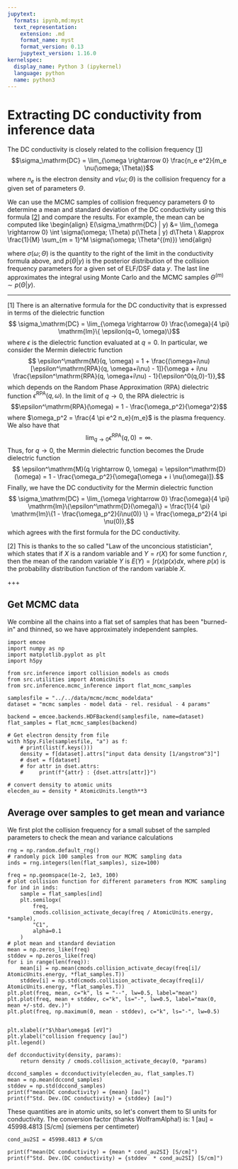 ```yaml
---
jupytext:
  formats: ipynb,md:myst
  text_representation:
    extension: .md
    format_name: myst
    format_version: 0.13
    jupytext_version: 1.16.0
kernelspec:
  display_name: Python 3 (ipykernel)
  language: python
  name: python3
---
```


# Extracting DC conductivity from inference data

The DC conductivity is closely related to the collision frequency [[1](#dc_formula)]
$$\sigma_\mathrm{DC} = \lim_{\omega \rightarrow 0} \frac{n_e e^2}{m_e \nu(\omega; \Theta)}$$
where $n_e$ is the electron density and $\nu(\omega; \Theta)$ is the collision frequency for a given set of parameters $\Theta$.

We can use the MCMC samples of collision frequency parameters $\Theta$ to determine a mean and standard deviation of the DC conductivity using this formula [[2](#mean)] and compare the results. For example, the mean can be computed like
\begin{align} E(\sigma_\mathrm{DC} | y) &= \lim_{\omega \rightarrow 0} \int \sigma(\omega; \Theta) p(\Theta | y) d\Theta \\
&\approx \frac{1}{M} \sum_{m = 1}^M \sigma(\omega; \Theta^{(m)})
\end{align}

where $\sigma(\omega; \Theta)$ is the quantity to the right of the limit in the conductivity formula above, and $p(\Theta | y)$ is the posterior distribution of the collision frequency parameters for a given set of ELF/DSF data $y$. The last line approximates the integral using Monte Carlo and the MCMC samples $\Theta^{(m)} \sim p(\Theta | y)$.

---
[1]<a id='dc_formula'></a> There is an alternative formula for the DC conductivity that is expressed in terms of the dielectric function
$$ \sigma_\mathrm{DC} = \lim_{\omega \rightarrow 0} \frac{\omega}{4 \pi} \mathrm{Im}\{ \epsilon(q=0, \omega)\}$$
where $\epsilon$ is the dielectric function evaluated at $q=0$. In particular, we consider the Mermin dielectric function
$$ \epsilon^\mathrm{M}(q, \omega) =  1 + \frac{(\omega+i\nu)[\epsilon^\mathrm{RPA}(q, \omega+i\nu) - 1]}{\omega + i\nu \frac{\epsilon^\mathrm{RPA}(q, \omega+i\nu) - 1}{\epsilon^0(q,0)-1}},$$
which depends on the Random Phase Approximation (RPA) dielectric function $\epsilon^\mathrm{RPA}(q, \omega)$. In the limit of $q \rightarrow 0$, the RPA dielectric is
$$\epsilon^\mathrm{RPA}(\omega) = 1 - \frac{\omega_p^2}{\omega^2}$$
where $\omega_p^2 = \frac{4 \pi e^2 n_e}{m_e}$ is the plasma frequency. We also have that
$$ \lim_{q \rightarrow 0} \epsilon^\mathrm{RPA}(q, 0) = \infty.$$
Thus, for $q \rightarrow 0$, the Mermin dielectric function becomes the Drude dielectric function
$$ \epsilon^\mathrm{M}(q \rightarrow 0, \omega) = \epsilon^\mathrm{D}(\omega) = 1 - \frac{\omega_p^2}{\omega[\omega + i \nu(\omega)]}.$$
Finally, we have the DC conductivity for the Mermin dielectric function
$$ \sigma_\mathrm{DC} = \lim_{\omega \rightarrow 0} \frac{\omega}{4 \pi} \mathrm{Im}\{\epsilon^\mathrm{D}(\omega)\} = \frac{1}{4 \pi} \mathrm{Im}\{1 - \frac{\omega_p^2}{i\nu(0)} \} = \frac{\omega_p^2}{4 \pi \nu(0)},$$
which agrees with the first formula for the DC conductivity.

[2]<a id='mean'></a> This is thanks to the so called "Law of the unconcious statistician", which states that if $X$ is a random variable and $Y = r(X)$ for some function $r$, then the mean of the random variable $Y$ is $E(Y) = \int r(x) p(x) dx$, where $p(x)$ is the probability distribution function of the random variable $X$.

+++

## Get MCMC data

We combine all the chains into a flat set of samples that has been "burned-in" and thinned, so we have approximately independent samples.

```{code-cell} ipython3
import emcee
import numpy as np
import matplotlib.pyplot as plt
import h5py

from src.inference import collision_models as cmods
from src.utilities import AtomicUnits
from src.inference.mcmc_inference import flat_mcmc_samples
```

```{code-cell} ipython3
samplesfile = "../../data/mcmc/mcmc_modeldata"
dataset = "mcmc samples - model data - rel. residual - 4 params"

backend = emcee.backends.HDFBackend(samplesfile, name=dataset)
flat_samples = flat_mcmc_samples(backend)
```

```{code-cell} ipython3
# Get electron density from file
with h5py.File(samplesfile, "a") as f:
    # print(list(f.keys()))
    density = f[dataset].attrs["input data density [1/angstrom^3]"]
    # dset = f[dataset]
    # for attr in dset.attrs:
    #     print(f"{attr} : {dset.attrs[attr]}")
    
# convert density to atomic units
elecden_au = density * AtomicUnits.length**3
```

## Average over samples to get mean and variance

We first plot the collision frequency for a small subset of the sampled parameters to check the mean and variance calculations

```{code-cell} ipython3
rng = np.random.default_rng()
# randomly pick 100 samples from our MCMC sampling data
inds = rng.integers(len(flat_samples), size=100)

freq = np.geomspace(1e-2, 1e3, 100)
# plot collision function for different parameters from MCMC sampling
for ind in inds:
    sample = flat_samples[ind]
    plt.semilogx(
        freq, 
        cmods.collision_activate_decay(freq / AtomicUnits.energy, *sample), 
        "C1", 
        alpha=0.1
    )
# plot mean and standard deviation
mean = np.zeros_like(freq)
stddev = np.zeros_like(freq)
for i in range(len(freq)):
    mean[i] = np.mean(cmods.collision_activate_decay(freq[i]/ AtomicUnits.energy, *flat_samples.T))
    stddev[i] = np.std(cmods.collision_activate_decay(freq[i]/ AtomicUnits.energy, *flat_samples.T))
plt.plot(freq, mean, c="k", ls = "--", lw=0.5, label="mean")
plt.plot(freq, mean + stddev, c="k", ls="-", lw=0.5, label="max(0, mean +/-std. dev.)")
plt.plot(freq, np.maximum(0, mean - stddev), c="k", ls="-", lw=0.5)


plt.xlabel(r"$\hbar\omega$ [eV]")
plt.ylabel("collision frequency [au]")
plt.legend()
```

```{code-cell} ipython3
def dcconductivity(density, params):
    return density / cmods.collision_activate_decay(0, *params)
```

```{code-cell} ipython3
dccond_samples = dcconductivity(elecden_au, flat_samples.T)
mean = np.mean(dccond_samples)
stddev = np.std(dccond_samples)
print(f"mean(DC conductivity) = {mean} [au]")
print(f"Std. Dev.(DC conductivity) = {stddev} [au]")
```

These quantities are in atomic units, so let's convert them to SI units for conductivity. The conversion factor (thanks WolframAlpha!) is: 1 [au] = 45998.4813 [S/cm] (siemens per centimeter)

```{code-cell} ipython3
cond_au2SI = 45998.4813 # S/cm

print(f"mean(DC conductivity) = {mean * cond_au2SI} [S/cm]")
print(f"Std. Dev.(DC conductivity) = {stddev  * cond_au2SI} [S/cm]")
```

```{code-cell} ipython3

```
